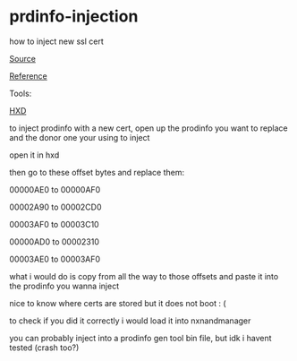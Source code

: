 # prdinfo-injection
how to inject new ssl cert


[Source](https://switchbrew.org/wiki/Calibration)

[Reference](https://github.com/eXhumer/eXCertXtract/blob/main/exnut/_cal0.py)

Tools:

[HXD](https://mh-nexus.de/en/hxd/)


to inject prodinfo with a new cert, open up the prodinfo you want to replace and the donor one your using to inject

open it in hxd

then go to these offset bytes and replace them:


00000AE0 to 00000AF0

00002A90 to 00002CD0

00003AF0 to 00003C10

00000AD0 to 00002310

00003AE0 to 00003AF0

what i would do is copy from all the way to those offsets and paste it into the prodinfo you wanna inject

nice to know where certs are stored but it does not boot : (

to check if you did it correctly i would load it into nxnandmanager

you can probably inject into a prodinfo gen tool bin file, but idk i havent tested (crash too?)
